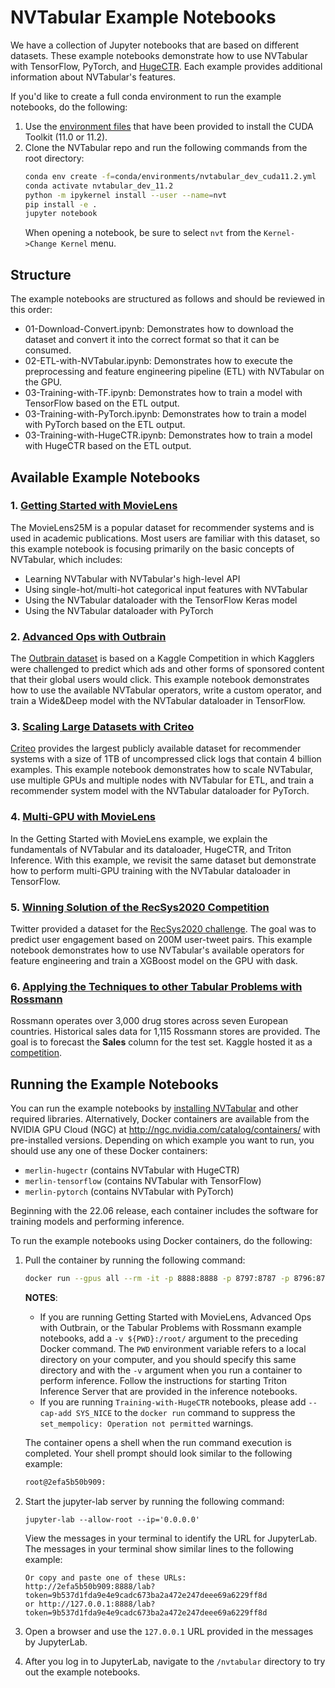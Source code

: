 # NVTabular Example Notebooks

We have a collection of Jupyter notebooks that are based on different datasets.
These example notebooks demonstrate how to use NVTabular with TensorFlow, PyTorch, and [HugeCTR](https://github.com/NVIDIA/HugeCTR).
Each example provides additional information about NVTabular's features.

If you'd like to create a full conda environment to run the example notebooks, do the following:

1. Use the [environment files](https://github.com/NVIDIA/NVTabular/tree/main/conda/environments) that have been provided to install the CUDA Toolkit (11.0 or 11.2).
2. Clone the NVTabular repo and run the following commands from the root directory:
   ```bash
   conda env create -f=conda/environments/nvtabular_dev_cuda11.2.yml
   conda activate nvtabular_dev_11.2
   python -m ipykernel install --user --name=nvt
   pip install -e .
   jupyter notebook
   ```
   When opening a notebook, be sure to select `nvt` from the `Kernel->Change Kernel` menu.

## Structure

The example notebooks are structured as follows and should be reviewed in this order:

- 01-Download-Convert.ipynb: Demonstrates how to download the dataset and convert it into the correct format so that it can be consumed.
- 02-ETL-with-NVTabular.ipynb: Demonstrates how to execute the preprocessing and feature engineering pipeline (ETL) with NVTabular on the GPU.
- 03-Training-with-TF.ipynb: Demonstrates how to train a model with TensorFlow based on the ETL output.
- 03-Training-with-PyTorch.ipynb: Demonstrates how to train a model with PyTorch based on the ETL output.
- 03-Training-with-HugeCTR.ipynb: Demonstrates how to train a model with HugeCTR based on the ETL output.

## Available Example Notebooks

### 1. [Getting Started with MovieLens](https://github.com/NVIDIA/NVTabular/tree/main/examples/getting-started-movielens)

The MovieLens25M is a popular dataset for recommender systems and is used in academic publications. Most users are familiar with this dataset, so this example notebook is focusing primarily on the basic concepts of NVTabular, which includes:

- Learning NVTabular with NVTabular's high-level API
- Using single-hot/multi-hot categorical input features with NVTabular
- Using the NVTabular dataloader with the TensorFlow Keras model
- Using the NVTabular dataloader with PyTorch

### 2. [Advanced Ops with Outbrain](https://github.com/NVIDIA/NVTabular/tree/main/examples/advanced-ops-outbrain)

The [Outbrain dataset](https://www.kaggle.com/c/outbrain-click-prediction) is based on a Kaggle Competition in which Kagglers were challenged to predict which ads and other forms of sponsored content that their global users would click. This example notebook demonstrates how to use the available NVTabular operators, write a custom operator, and train a Wide&Deep model with the NVTabular dataloader in TensorFlow.

### 3. [Scaling Large Datasets with Criteo](https://github.com/NVIDIA/NVTabular/tree/main/examples/scaling-criteo)

[Criteo](https://ailab.criteo.com/download-criteo-1tb-click-logs-dataset/) provides the largest publicly available dataset for recommender systems with a size of 1TB of uncompressed click logs that contain 4 billion examples. This example notebook demonstrates how to scale NVTabular, use multiple GPUs and multiple nodes with NVTabular for ETL, and train a recommender system model with the NVTabular dataloader for PyTorch.

### 4. [Multi-GPU with MovieLens](https://github.com/NVIDIA/NVTabular/tree/main/examples/multi-gpu-movielens)

In the Getting Started with MovieLens example, we explain the fundamentals of NVTabular and its dataloader, HugeCTR, and Triton Inference. With this example, we revisit the same dataset but demonstrate how to perform multi-GPU training with the NVTabular dataloader in TensorFlow.

### 5. [Winning Solution of the RecSys2020 Competition](https://github.com/NVIDIA/NVTabular/tree/main/examples/winning-solution-recsys2020-twitter)

Twitter provided a dataset for the [RecSys2020 challenge](http://www.recsyschallenge.com/2020/). The goal was to predict user engagement based on 200M user-tweet pairs. This example notebook demonstrates how to use NVTabular's available operators for feature engineering and train a XGBoost model on the GPU with dask.

### 6. [Applying the Techniques to other Tabular Problems with Rossmann](https://github.com/NVIDIA/NVTabular/tree/main/examples/tabular-data-rossmann)

Rossmann operates over 3,000 drug stores across seven European countries. Historical sales data for 1,115 Rossmann stores are provided. The goal is to forecast the **Sales** column for the test set. Kaggle hosted it as a [competition](https://www.kaggle.com/c/rossmann-store-sales/overview).

## Running the Example Notebooks

You can run the example notebooks by [installing NVTabular](https://github.com/NVIDIA/NVTabular#installation) and other required libraries.
Alternatively, Docker containers are available from the NVIDIA GPU Cloud (NGC) at <http://ngc.nvidia.com/catalog/containers/> with pre-installed versions.
Depending on which example you want to run, you should use any one of these Docker containers:

- `merlin-hugectr` (contains NVTabular with HugeCTR)
- `merlin-tensorflow` (contains NVTabular with TensorFlow)
- `merlin-pytorch` (contains NVTabular with PyTorch)

Beginning with the 22.06 release, each container includes the software for training models and performing inference.

To run the example notebooks using Docker containers, do the following:

1. Pull the container by running the following command:

   ```sh
   docker run --gpus all --rm -it -p 8888:8888 -p 8797:8787 -p 8796:8786 --ipc=host <docker container> /bin/bash
   ```

   **NOTES**:

   - If you are running Getting Started with MovieLens, Advanced Ops with Outbrain, or the Tabular Problems with Rossmann example notebooks, add a `-v ${PWD}:/root/` argument to the preceding Docker command.
   The `PWD` environment variable refers to a local directory on your computer, and you should specify this same directory and with the `-v` argument when you run a container to perform inference.
   Follow the instructions for starting Triton Inference Server that are provided in the inference notebooks.
   - If you are running `Training-with-HugeCTR` notebooks, please add `--cap-add SYS_NICE` to the `docker run` command to suppress the `set_mempolicy: Operation not permitted` warnings.

   The container opens a shell when the run command execution is completed.
   Your shell prompt should look similar to the following example:

   ```sh
   root@2efa5b50b909:
   ```

1. Start the jupyter-lab server by running the following command:

   ```shell
   jupyter-lab --allow-root --ip='0.0.0.0'
   ```

   View the messages in your terminal to identify the URL for JupyterLab.
   The messages in your terminal show similar lines to the following example:

   ```shell
   Or copy and paste one of these URLs:
   http://2efa5b50b909:8888/lab?token=9b537d1fda9e4e9cadc673ba2a472e247deee69a6229ff8d
   or http://127.0.0.1:8888/lab?token=9b537d1fda9e4e9cadc673ba2a472e247deee69a6229ff8d
   ```

1. Open a browser and use the `127.0.0.1` URL provided in the messages by JupyterLab.

1. After you log in to JupyterLab, navigate to the `/nvtabular` directory to try out the example notebooks.
